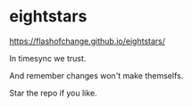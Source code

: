# eightstars

https://flashofchange.github.io/eightstars/

In timesync we trust.

And remember changes won't make themselfs.

Star the repo if you like.
